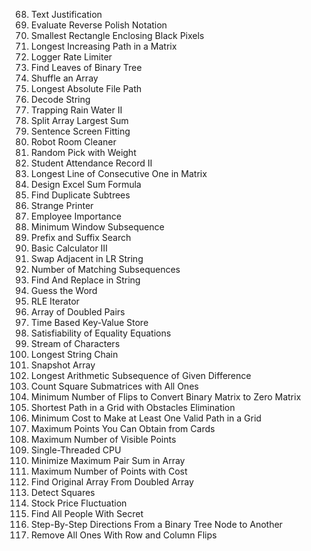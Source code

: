 68. Text Justification
150. Evaluate Reverse Polish Notation
302. Smallest Rectangle Enclosing Black Pixels
329. Longest Increasing Path in a Matrix
359. Logger Rate Limiter
366. Find Leaves of Binary Tree
384. Shuffle an Array
388. Longest Absolute File Path
394. Decode String
407. Trapping Rain Water II
410. Split Array Largest Sum
418. Sentence Screen Fitting
489. Robot Room Cleaner
528. Random Pick with Weight
552. Student Attendance Record II
562. Longest Line of Consecutive One in Matrix
631. Design Excel Sum Formula
652. Find Duplicate Subtrees
664. Strange Printer
690. Employee Importance
727. Minimum Window Subsequence
745. Prefix and Suffix Search
772. Basic Calculator III
777. Swap Adjacent in LR String
792. Number of Matching Subsequences
833. Find And Replace in String
843. Guess the Word
900. RLE Iterator
954. Array of Doubled Pairs
981. Time Based Key-Value Store
990. Satisfiability of Equality Equations
1032. Stream of Characters
1048. Longest String Chain
1146. Snapshot Array
1218. Longest Arithmetic Subsequence of Given Difference
1277. Count Square Submatrices with All Ones
1284. Minimum Number of Flips to Convert Binary Matrix to Zero Matrix
1293. Shortest Path in a Grid with Obstacles Elimination
1368. Minimum Cost to Make at Least One Valid Path in a Grid
1423. Maximum Points You Can Obtain from Cards
1610. Maximum Number of Visible Points
1834. Single-Threaded CPU
1877. Minimize Maximum Pair Sum in Array
1937. Maximum Number of Points with Cost
2007. Find Original Array From Doubled Array
2013. Detect Squares
2034. Stock Price Fluctuation
2092. Find All People With Secret
2096. Step-By-Step Directions From a Binary Tree Node to Another
2128. Remove All Ones With Row and Column Flips
